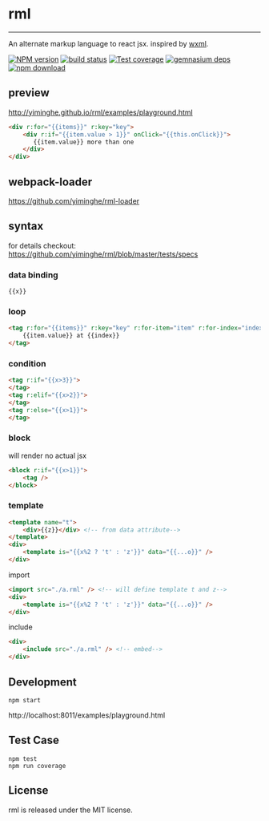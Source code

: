 # rml
---

An alternate markup language to react jsx. inspired by [wxml](https://mp.weixin.qq.com/debug/wxadoc/dev/framework/view/wxml).

[![NPM version][npm-image]][npm-url]
[![build status][travis-image]][travis-url]
[![Test coverage][coveralls-image]][coveralls-url]
[![gemnasium deps][gemnasium-image]][gemnasium-url]
[![npm download][download-image]][download-url]

[npm-image]: http://img.shields.io/npm/v/rml.svg?style=flat-square
[npm-url]: http://npmjs.org/package/rml
[travis-image]: https://img.shields.io/travis/yiminghe/rml.svg?style=flat-square
[travis-url]: https://travis-ci.org/yiminghe/rml
[coveralls-image]: https://img.shields.io/coveralls/yiminghe/rml.svg?style=flat-square
[coveralls-url]: https://coveralls.io/r/yiminghe/rml?branch=master
[gemnasium-image]: http://img.shields.io/gemnasium/yiminghe/rml.svg?style=flat-square
[gemnasium-url]: https://gemnasium.com/yiminghe/rml
[node-image]: https://img.shields.io/badge/node.js-%3E=_0.10-green.svg?style=flat-square
[node-url]: http://nodejs.org/download/
[download-image]: https://img.shields.io/npm/dm/rml.svg?style=flat-square
[download-url]: https://npmjs.org/package/rml

## preview

http://yiminghe.github.io/rml/examples/playground.html


```html
<div r:for="{{items}}" r:key="key">
    <div r:if="{{item.value > 1}}" onClick="{{this.onClick}}">
       {{item.value}} more than one
    </div>
</div>
```

## webpack-loader

https://github.com/yiminghe/rml-loader

## syntax

for details checkout: https://github.com/yiminghe/rml/blob/master/tests/specs

### data binding

```
{{x}}
```

### loop

```html
<tag r:for="{{items}}" r:key="key" r:for-item="item" r:for-index="index">
    {{item.value}} at {{index}}
</tag>
```

### condition

```html
<tag r:if="{{x>3}}">
</tag>
<tag r:elif="{{x>2}}">
</tag>
<tag r:else="{{x>1}}">
</tag>
```

### block

will render no actual jsx

```html
<block r:if="{{x>1}}">
    <tag />
</block>
```

### template

```html
<template name="t">
    <div>{{z}}</div> <!-- from data attribute-->
</template>
<div>
    <template is="{{x%2 ? 't' : 'z'}}" data="{{...o}}" />
</div>
```

import

```html
<import src="./a.rml" /> <!-- will define template t and z-->
<div>
    <template is="{{x%2 ? 't' : 'z'}}" data="{{...o}}" />
</div>
```

include

```html
<div>
    <include src="./a.rml" /> <!-- embed-->
</div>
```

## Development

```
npm start
```

http://localhost:8011/examples/playground.html

## Test Case

```
npm test
npm run coverage
```

## License

rml is released under the MIT license.
